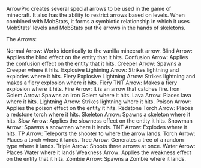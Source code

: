 ArrowPro creates several special arrows to be used in the game of minecraft. It also has the ability to restrict arrows based on levels. When combined with MobStats, it forms a symbiotic relationship in which it uses MobStats' levels and MobStats put the arrows in the hands of skeletons.

The Arrows:

Normal Arrow: Works identically to the vanilla minecraft arrow.
Blind Arrow: Applies the blind effect on the entity that it hits.
Confusion Arrow: Applies the confusion effect on the entity that it hits.
Creeper Arrow: Spawns a Creeper where it hits.
Explosive Lightning Arrow: Strikes lightning and explodes where it hits.
Fiery Explosive Lightning Arrow: Strikes lightning and makes a fiery explosion where it hits.
Fiery TNT Arrow: Makes a fiery explosion where it hits.
Fire Arrow: It is an arrow that catches fire.
Iron Golem Arrow: Spawns an Iron Golem where it hits.
Lava Arrow: Places lava where it hits.
Lightning Arrow: Strikes lightning where it hits.
Poison Arrow: Applies the poison effect on the entity it hits.
Redstone Torch Arrow: Places a redstone torch where it hits.
Skeleton Arrow: Spawns a skeleton where it hits.
Slow Arrow: Applies the slowness effect on the entity it hits.
Snowman Arrow: Spawns a snowman where it lands.
TNT Arrow: Explodes where it hits.
TP Arrow: Teleports the shooter to where the arrow lands.
Torch Arrow: Places a torch where it lands.
Tree Arrow: Generates a tree of a random type where it lands.
Triple Arrow: Shoots three arrows at once.
Water Arrow: Places Water where it lands
Weakness Arrow: Applies the weakness effect on the entity that it hits.
Zombie Arrow: Spawns a Zombie where it lands.
